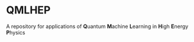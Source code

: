 # QMLHEP
 
A repository for applications of **Q**uantum **M**achine **L**earning in **H**igh **E**nergy **P**hysics
